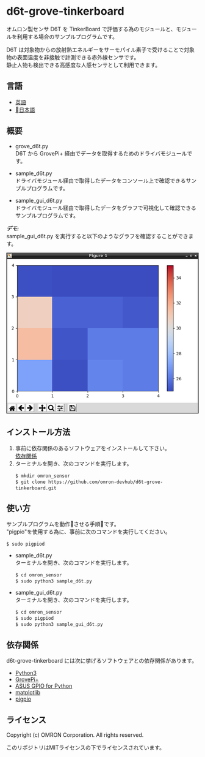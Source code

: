 # d6t-grove-tinkerboard
オムロン製センサ D6T を TinkerBoard で評価する為のモジュールと、モジュールを利用する場合のサンプルプログラムです。

D6T は対象物からの放射熱エネルギーをサーモパイル素子で受けることで対象物の表面温度を非接触で計測できる赤外線センサです。  
静止人物も検出できる高感度な人感センサとして利用できます。  


## 言語
- [英語](./README.md)
- [日本語](./README_ja.md)

## 概要
- grove_d6t.py  
D6T から GrovePi+ 経由でデータを取得するためのドライバモジュールです。

- sample_d6t.py  
ドライバモジュール経由で取得したデータをコンソール上で確認できるサンプルプログラムです。

- sample_gui_d6t.py  
ドライバモジュール経由で取得したデータをグラフで可視化して確認できるサンプルプログラムです。

***デモ:***  
sample_gui_d6t.py を実行すると以下のようなグラフを確認することができます。  

![Graph_D6T](Graph_D6T.png)

## インストール方法
1. 事前に依存関係のあるソフトウェアをインストールして下さい。  
    [依存関係](#link)
2. ターミナルを開き、次のコマンドを実行します。  
    ```
    $ mkdir omron_sensor
    $ git clone https://github.com/omron-devhub/d6t-grove-tinkerboard.git
    ```

## 使い方
サンプルプログラムを動作させる手順です。  
"pigpio"を使用する為に、事前に次のコマンドを実行してください。  
```
$ sudo pigpiod
```

-  sample_d6t.py  
ターミナルを開き、次のコマンドを実行します。  
    ```
    $ cd omron_sensor
    $ sudo python3 sample_d6t.py
    ```
- sample_gui_d6t.py  
ターミナルを開き、次のコマンドを実行します。  
    ```
    $ cd omron_sensor
    $ sudo pigpiod
    $ sudo python3 sample_gui_d6t.py
    ```

## <a name="link"></a>依存関係
d6t-grove-tinkerboard には次に挙げるソフトウェアとの依存関係があります。
- [Python3](https://www.python.org/)
- [GrovePi+](https://tinkerboarding.co.uk/wiki/index.php/GrovePi)
- [ASUS GPIO for Python](https://tinkerboarding.co.uk/wiki/index.php/GPIO#Python)
- [matplotlib](https://matplotlib.org/)
- [pigpio](http://abyz.me.uk/rpi/pigpio/download.html)

## ライセンス
Copyright (c) OMRON Corporation. All rights reserved.

このリポジトリはMITライセンスの下でライセンスされています。
